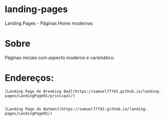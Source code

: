 # landing-pages
 Landing Pages - Páginas Home modernas

# Sobre
Páginas iniciais com aspecto moderno e carsmático.

# Endereços:
    [Landing Page de Breaking Bad](https://samuel77743.github.io/landing-pages/LandingPage01/principal/)
    

    [Landing Page do Batman](https://samuel77743.github.io/landing-pages/LandingPage02/)
       